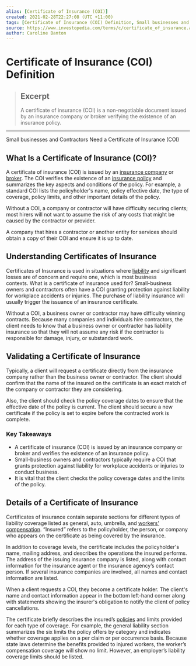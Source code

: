```yaml
---
alias: [Certificate of Insurance (COI)]
created: 2021-02-28T22:27:08 (UTC +11:00)
tags: [Certificate of Insurance (COI) Definition, Small businesses and Contractors Need a Certificate of Insurance (COI)]
source: https://www.investopedia.com/terms/c/certificate_of_insurance.asp
author: Caroline Banton
---
```


# Certificate of Insurance (COI) Definition

> ## Excerpt
> A certificate of insurance (COI) is a non-negotiable document issued by an insurance company or broker verifying the existence of an insurance policy.

---

Small businesses and Contractors Need a Certificate of Insurance (COI)
## What Is a Certificate of Insurance (COI)?

A certificate of insurance (COI) is issued by an [insurance company](https://www.investopedia.com/articles/active-trading/111314/top-10-insurance-companies-metrics.asp) or [broker](https://www.investopedia.com/terms/b/broker.asp). The COI verifies the existence of an [insurance policy](https://www.investopedia.com/insurance/insurance-policies-you-dont-need/) and summarizes the key aspects and conditions of the policy. For example, a standard COI lists the policyholder's name, policy effective date, the type of coverage, policy limits, and other important details of the policy.

Without a COI, a company or contractor will have difficulty securing clients; most hirers will not want to assume the risk of any costs that might be caused by the contractor or provider.

A company that hires a contractor or another entity for services should obtain a copy of their COI and ensure it is up to date.

## Understanding Certificates of Insurance

Certificates of Insurance is used in situations where [liability](https://www.investopedia.com/terms/l/liability.asp) and significant losses are of concern and require one, which is most business contexts. What is a certificate of insurance used for? Small-business owners and contractors often have a COI granting protection against liability for workplace accidents or injuries. The purchase of liability insurance will usually trigger the issuance of an insurance certificate.

Without a COI, a business owner or contractor may have difficulty winning contracts. Because many companies and individuals hire contractors, the client needs to know that a business owner or contractor has liability insurance so that they will not assume any risk if the contractor is responsible for damage, injury, or substandard work.

## Validating a Certificate of Insurance

Typically, a client will request a certificate directly from the insurance company rather than the business owner or contractor. The client should confirm that the name of the insured on the certificate is an exact match of the company or contractor they are considering.

Also, the client should check the policy coverage dates to ensure that the effective date of the policy is current. The client should secure a new certificate if the policy is set to expire before the contracted work is complete.

### Key Takeaways

-   A certificate of insurance (COI) is issued by an insurance company or broker and verifies the existence of an insurance policy.
-   Small-business owners and contractors typically require a COI that grants protection against liability for workplace accidents or injuries to conduct business.
-   It is vital that the client checks the policy coverage dates and the limits of the policy.

## Details of a Certificate of Insurance

Certificates of insurance contain separate sections for different types of liability coverage listed as general, auto, umbrella, and [workers' compensation](https://www.investopedia.com/terms/w/workers-compensation.asp). “Insured” refers to the policyholder, the person, or company who appears on the certificate as being covered by the insurance.

In addition to coverage levels, the certificate includes the policyholder's name, mailing address, and describes the operations the insured performs. The address of the issuing insurance company is listed, along with contact information for the insurance agent or the insurance agency’s contact person. If several insurance companies are involved, all names and contact information are listed.

When a client requests a COI, they become a certificate holder. The client's name and contact information appear in the bottom left-hand corner along with statements showing the insurer's obligation to notify the client of policy cancellations.

The certificate briefly describes the insured’s [policies](https://www.investopedia.com/articles/personal-finance/102015/how-compare-permanent-life-insurance-policies.asp) and limits provided for each type of coverage. For example, the general liability section summarizes the six limits the policy offers by category and indicates whether coverage applies on a per claim or per occurrence basis. Because state laws determine the benefits provided to injured workers, the worker’s compensation coverage will show no limit. However, an employer’s liability coverage limits should be listed.
